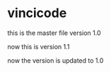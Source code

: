 # vincicode

this is the master file
version 1.0

now this is version 1.1

 now the version is updated to 1.0
